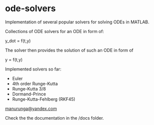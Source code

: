 # ode-solvers
Implementation of several popular solvers for solving ODEs in MATLAB.

Collections of ODE solvers for an ODE in form of:

y_dot = f(t,y)

The solver then provides the solution of such an ODE in form of

y = f(t,y)

Implemented solvers so far:   
- Euler
- 4th order Runge-Kutta  
- Runge-Kutta 3/8    
- Dormand-Prince   
- Runge-Kutta-Fehlberg (RKF45)


manurunga@yandex.com   

Check the the documentation in the /docs folder.

